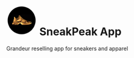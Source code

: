 # <a href='http://jakstun.github.io'><img src="Project_stuff/SneakPeak_logo.png" width='80' height='80' style='border-radius: 50%' alt='SneakPeak Logo' /></a> SneakPeak App
Grandeur reselling app for sneakers and apparel
